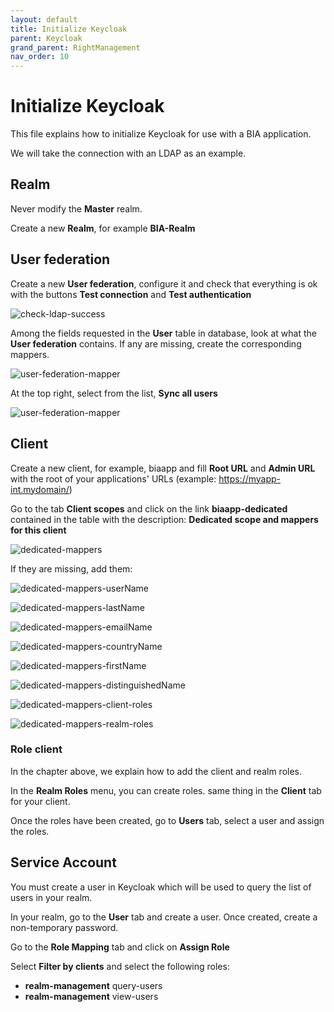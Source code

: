 ```yaml
---
layout: default
title: Initialize Keycloak
parent: Keycloak
grand_parent: RightManagement
nav_order: 10
---
```


# Initialize Keycloak

This file explains how to initialize Keycloak for use with a BIA application.

We will take the connection with an LDAP as an example.

## Realm
Never modify the **Master** realm.

Create a new **Realm**, for example **BIA-Realm**

## User federation
Create a new **User federation**, configure it and check that everything is ok with the buttons **Test connection** and **Test authentication**

![check-ldap-success](/docs//Images//Keycloak/check-ldap-success.jpg)

Among the fields requested in the **User** table in database, look at what the **User federation** contains. If any are missing, create the corresponding mappers.

![user-federation-mapper](/docs//Images//Keycloak/user-federation-mapper.jpg)

At the top right, select from the list, **Sync all users**

![user-federation-mapper](/docs//Images//Keycloak/sync-all-user.jpg)

## Client
Create a new client, for example, biaapp and fill **Root URL** and **Admin URL** with the root of your applications' URLs (example: https://myapp-int.mydomain/)

Go to the tab **Client scopes** and click on the link **biaapp-dedicated** contained in the table with the description: **Dedicated scope and mappers for this client**

 ![dedicated-mappers](/docs//Images//Keycloak/dedicated-mappers.jpg)

 If they are missing, add them:

 ![dedicated-mappers-userName](/docs//Images//Keycloak/dedicated-mappers-userName.jpg)

 ![dedicated-mappers-lastName](/docs//Images//Keycloak/dedicated-mappers-lastName.jpg)

 ![dedicated-mappers-emailName](/docs//Images//Keycloak/dedicated-mappers-email.jpg)

 ![dedicated-mappers-countryName](/docs//Images//Keycloak/dedicated-mappers-country.jpg)

 ![dedicated-mappers-firstName](/docs//Images//Keycloak/dedicated-mappers-firstName.jpg)

 ![dedicated-mappers-distinguishedName](/docs//Images//Keycloak/dedicated-mappers-distinguishedName.jpg)

 ![dedicated-mappers-client-roles](/docs//Images//Keycloak/dedicated-mappers-client-roles.jpg)

 ![dedicated-mappers-realm-roles](/docs//Images//Keycloak/dedicated-mappers-realm-roles.jpg)

 ### Role client
 In the chapter above, we explain how to add the client and realm roles.
 
 In the **Realm Roles** menu, you can create roles. same thing in the **Client** tab for your client.
 
 Once the roles have been created, go to **Users** tab, select a user and assign the roles.
 
## Service Account

You must create a user in Keycloak which will be used to query the list of users in your realm.

In your realm, go to the **User** tab and create a user. Once created, create a non-temporary password.

Go to the **Role Mapping** tab and click on **Assign Role**

Select **Filter by clients** and select the following roles:

- **realm-management** query-users
- **realm-management** view-users

